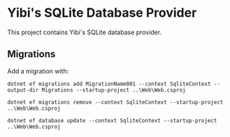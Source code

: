 # Yibi's SQLite Database Provider

This project contains Yibi's SQLite database provider.

## Migrations

Add a migration with:

```
dotnet ef migrations add MigrationName001 --context SqliteContext --output-dir Migrations --startup-project ..\Web\Web.csproj

dotnet ef migrations remove --context SqliteContext --startup-project ..\Web\Web.csproj

dotnet ef database update --context SqliteContext --startup-project ..\Web\Web.csproj
```
